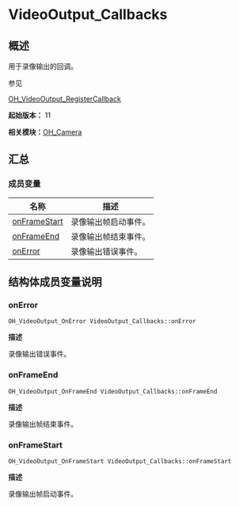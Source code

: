 # VideoOutput_Callbacks


## 概述

用于录像输出的回调。

参见

[OH_VideoOutput_RegisterCallback](_o_h___camera.md#oh_videooutput_registercallback)

**起始版本：** 11

**相关模块：**[OH_Camera](_o_h___camera.md)


## 汇总


### 成员变量

| 名称 | 描述 | 
| -------- | -------- |
| [onFrameStart](#onframestart) | 录像输出帧启动事件。 | 
| [onFrameEnd](#onframeend) | 录像输出帧结束事件。 | 
| [onError](#onerror) | 录像输出错误事件。 | 


## 结构体成员变量说明


### onError

```
OH_VideoOutput_OnError VideoOutput_Callbacks::onError
```

**描述**

录像输出错误事件。


### onFrameEnd

```
OH_VideoOutput_OnFrameEnd VideoOutput_Callbacks::onFrameEnd
```

**描述**

录像输出帧结束事件。


### onFrameStart

```
OH_VideoOutput_OnFrameStart VideoOutput_Callbacks::onFrameStart
```

**描述**

录像输出帧启动事件。
